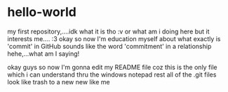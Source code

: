 # hello-world
my first repository,....idk what it is tho :v or what am i doing here but it interests me.... :3
okay so now I'm education myself about what exactly is 'commit' in GitHub
sounds like the word 'commitment' in a relationship hehe,...what am I saying!

okay guys so now I'm gonna edit my README file
coz this is the only file which i can understand thru the windows notepad
rest all of the .git files look like trash to a new new like me